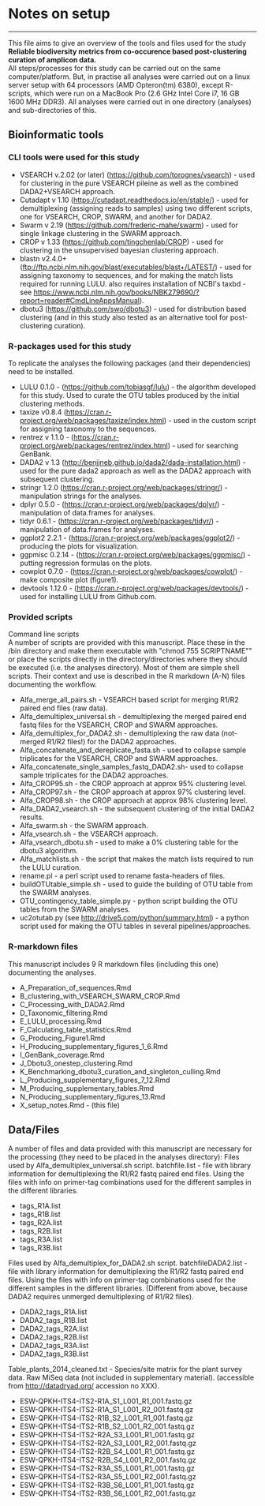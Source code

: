 # Notes on setup  
___

This file aims to give an overview of the tools and files used for the study **Reliable biodiversity metrics from co-occurence based post-clustering curation of amplicon data.**    
All steps/processes for this study can be carried out on the same computer/platform. But, in practise all analyses were carried out on a linux server setup with 64 processors (AMD Opteron(tm) 6380), except R-scripts, which were run on a MacBook Pro (2.6 GHz Intel Core i7, 16 GB 1600 MHz DDR3).
All analyses were carried out in one directory (analyses) and sub-directories of this.

## Bioinformatic tools
### CLI tools were used for this study  

 * VSEARCH v.2.02 (or later) (https://github.com/torognes/vsearch) - used for clustering in the pure VSEARCH pileine as well as the combined DADA2+VSEARCH approach.
 * Cutadapt v 1.10 (https://cutadapt.readthedocs.io/en/stable/)  - used for demultiplexing (assigning reads to samples) using two different scripts, one for VSEARCH, CROP, SWARM, and another for DADA2.
 * Swarm v 2.19 (https://github.com/frederic-mahe/swarm)  - used for single linkage clustering in the SWARM approach.
 * CROP v 1.33 (https://github.com/tingchenlab/CROP)  - used for clustering in the unsupervised bayesian clustering approach.
 * blastn v2.4.0+ (ftp://ftp.ncbi.nlm.nih.gov/blast/executables/blast+/LATEST/) - used for assigning taxonomy to sequences, and for making the match lists required for running LULU.  also requires installation of NCBI's taxbd - see https://www.ncbi.nlm.nih.gov/books/NBK279690/?report=reader#CmdLineAppsManual).
 * dbotu3 (https://github.com/swo/dbotu3) - used for distribution based clustering (and in this study also tested as an alternative tool for post-clustering curation).  

### R-packages used for this study  
To replicate the analyses the following packages (and their dependencies) need to be installed.  

 * LULU 0.1.0 - (https://github.com/tobiasgf/lulu) - the algorithm developed for this study. Used to curate the OTU tables produced by the initial clustering methods.
 * taxize v0.8.4 (https://cran.r-project.org/web/packages/taxize/index.html) - used in the custom script for assigning taxonomy to the sequences.
 * rentrez v 1.1.0 - (https://cran.r-project.org/web/packages/rentrez/index.html) - used for searching GenBank.
 * DADA2 v 1.3 (http://benjjneb.github.io/dada2/dada-installation.html) - used for the pure dada2 approach as well as the DADA2 approach with subsequent clustering.
 * stringr 1.2.0 (https://cran.r-project.org/web/packages/stringr/) -  manipulation strings for the analyses.
 * dplyr 0.5.0 - (https://cran.r-project.org/web/packages/dplyr/) -  manipulation of data.frames for analyses.
 * tidyr 0.6.1 - (https://cran.r-project.org/web/packages/tidyr/) -  manipulation of data.frames for analyses.
 * ggplot2 2.2.1 - (https://cran.r-project.org/web/packages/ggplot2/) -  producing the plots for visualization.
 * ggpmisc 0.2.14 - (https://cran.r-project.org/web/packages/ggpmisc/) -  putting regression formulas on the plots.
 * cowplot 0.7.0 - (https://cran.r-project.org/web/packages/cowplot/) - make composite plot (figure1).
 * devtools 1.12.0 - (https://cran.r-project.org/web/packages/devtools/) - used for installing LULU from Github.com.  


### Provided scripts  
Command line scripts  
A number of scripts are provided with this manuscript. Place these in the /bin directory and make them executable with "chmod 755 SCRIPTNAME"" or place the scripts directly in the directory/directories where they should be executed (i.e. the analyses directory). Most of them are simple shell scripts. Their context and use is described in the R markdown (A-N) files documenting the workflow. 

 * Alfa_merge_all_pairs.sh - VSEARCH based script for merging R1/R2 paired end files (raw data).
 * Alfa_demultiplex_universal.sh - demultiplexing the merged paired end fastq files for the VSEARCH, CROP and SWARM approaches.
 * Alfa_demultiplex_for_DADA2.sh -  demultiplexing the raw data (not-merged R1/R2 files!) for the DADA2 approaches.
 * Alfa_concatenate_and_dereplicate_fasta.sh - used to collapse sample triplicates for the VSEARCH, CROP and SWARM approaches.
 * Alfa_concatenate_single_samples_fastq_DADA2.sh- used to collapse sample triplicates for the DADA2 approaches.
 * Alfa_CROP95.sh - the CROP approach at approx 95% clustering level.
 * Alfa_CROP97.sh - the CROP approach at approx 97% clustering level.
 * Alfa_CROP98.sh - the CROP approach at approx 98% clustering level.
 * Alfa_DADA2_vsearch.sh - the subsequent clustering of the initial DADA2 results.
 * Alfa_swarm.sh - the SWARM approach.
 * Alfa_vsearch.sh  - the VSEARCH approach.
 * Alfa_vsearch_dbotu.sh - used to make a 0% clustering table for the dbotu3 algorithm.
 * Alfa_matchlists.sh - the script that makes the match lists required to run the LULU curation.
 * rename.pl  - a perl script used to rename fasta-headers of files.
 * buildOTUtable_simple.sh - used to guide the building of OTU table from the SWARM analyses.
 * OTU_contingency_table_simple.py - python script building the OTU tables from the SWARM analyses.
 * uc2otutab.py  (see http://drive5.com/python/summary.html) - a python script used for making the OTU tables in several pipelines/approaches.

### R-markdown files  
This manuscript includes 9 R markdown files (including this one) documenting the analyses.  

 * A_Preparation_of_sequences.Rmd
 * B_clustering_with_VSEARCH_SWARM_CROP.Rmd
 * C_Processing_with_DADA2.Rmd
 * D_Taxonomic_filtering.Rmd 
 * E_LULU_processing.Rmd
 * F_Calculating_table_statistics.Rmd
 * G_Producing_Figure1.Rmd
 * H_Producing_supplementary_figures_1_6.Rmd
 * I_GenBank_coverage.Rmd
 * J_Dbotu3_onestep_clustering.Rmd
 * K_Benchmarking_dbotu3_curation_and_singleton_culling.Rmd
 * L_Producing_supplementary_figures_7_12.Rmd
 * M_Producing_supplementary_tables.Rmd
 * N_Producing_supplementary_figures_13.Rmd
 * X_setup_notes.Rmd - (this file)  

## Data/Files
A number of files and data provided with this manuscript are necessary for the processing (they need to be placed in the analyses directory):
Files used by Alfa_demultiplex_universal.sh script.
batchfile.list  - file with library information for demultiplexing the R1/R2 fastq paired end files. Using the files with info on primer-tag combinations used for the different samples in the different libraries.

* tags_R1A.list
* tags_R1B.list
* tags_R2A.list
* tags_R2B.list
* tags_R3A.list
* tags_R3B.list

Files used by Alfa_demultiplex_for_DADA2.sh script.
batchfileDADA2.list  - file with library information for demultiplexing the R1/R2 fastq paired end files. Using the files with info on primer-tag combinations used for the different samples in the different libraries. (Different from above, because DADA2 requires unmerged demultiplexing of R1/R2 files).

* DADA2_tags_R1A.list
* DADA2_tags_R1B.list
* DADA2_tags_R2A.list
* DADA2_tags_R2B.list
* DADA2_tags_R3A.list
* DADA2_tags_R3B.list

Table_plants_2014_cleaned.txt - Species/site matrix for the plant survey data.
Raw MiSeq data (not included in supplementary material). (accessible from http://datadryad.org/ accession no XXX).

* ESW-QPKH-ITS4-ITS2-R1A_S1_L001_R1_001.fastq.gz
* ESW-QPKH-ITS4-ITS2-R1A_S1_L001_R2_001.fastq.gz
* ESW-QPKH-ITS4-ITS2-R1B_S2_L001_R1_001.fastq.gz
* ESW-QPKH-ITS4-ITS2-R1B_S2_L001_R2_001.fastq.gz
* ESW-QPKH-ITS4-ITS2-R2A_S3_L001_R1_001.fastq.gz
* ESW-QPKH-ITS4-ITS2-R2A_S3_L001_R2_001.fastq.gz
* ESW-QPKH-ITS4-ITS2-R2B_S4_L001_R1_001.fastq.gz
* ESW-QPKH-ITS4-ITS2-R2B_S4_L001_R2_001.fastq.gz
* ESW-QPKH-ITS4-ITS2-R3A_S5_L001_R1_001.fastq.gz
* ESW-QPKH-ITS4-ITS2-R3A_S5_L001_R2_001.fastq.gz
* ESW-QPKH-ITS4-ITS2-R3B_S6_L001_R1_001.fastq.gz
* ESW-QPKH-ITS4-ITS2-R3B_S6_L001_R2_001.fastq.gz

